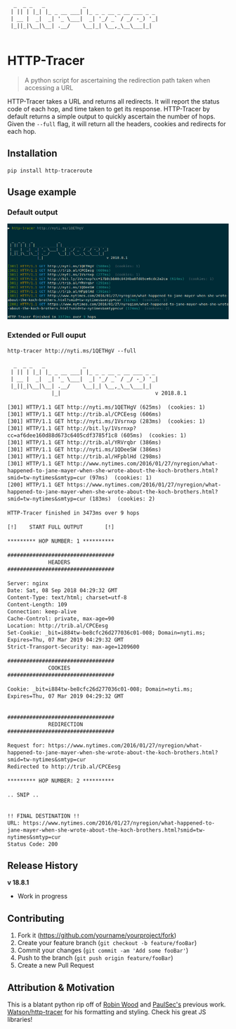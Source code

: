 ```
  _  _ _   _            _                       
 | || | |_| |_ _ __ ___| |_ _ _ __ _ __ ___ _ _ 
 | __ |  _|  _| '_ \___|  _| '_/ _` / _/ -_) '_|
 |_||_|\__|\__| .__/    \__|_| \__,_\__\___|_|  
 
```
# HTTP-Tracer
> A python script for ascertaining the redirection path taken when accessing a URL

HTTP-Tracer takes a URL and returns all redirects.
It will report the status code of each hop, and time taken to get its response. HTTP-Tracer
by default returns a simple output to quickly ascertain the number of hops. Given the `--full`
flag, it will return all the headers, cookies and redirects for each hop. 


## Installation

```shell
pip install http-traceroute
```

## Usage example

### Default output

![](/Examples/http-tracer-default.png?raw=True "http-tracer default output")

### Extended or Full ouput
```shell
http-tracer http://nyti.ms/1QETHgV --full 

  _  _ _   _            _                       
 | || | |_| |_ _ __ ___| |_ _ _ __ _ __ ___ _ _ 
 | __ |  _|  _| '_ \___|  _| '_/ _` / _/ -_) '_|
 |_||_|\__|\__| .__/    \__|_| \__,_\__\___|_|  
              |_|                              v 2018.8.1
    
[301] HTTP/1.1 GET http://nyti.ms/1QETHgV (625ms)  (cookies: 1)
[301] HTTP/1.1 GET http://trib.al/CPCEesg (606ms)  
[301] HTTP/1.1 GET http://nyti.ms/1Vsrnxp (283ms)  (cookies: 1)
[301] HTTP/1.1 GET http://bit.ly/1Vsrnxp?cc=af6dee160d88d673c6405cdf3785f1c8 (605ms)  (cookies: 1)
[301] HTTP/1.1 GET http://trib.al/YRVrqbr (386ms)  
[301] HTTP/1.1 GET http://nyti.ms/1QDeeSW (386ms)  
[301] HTTP/1.1 GET http://trib.al/HFpblHd (298ms)  
[301] HTTP/1.1 GET http://www.nytimes.com/2016/01/27/nyregion/what-happened-to-jane-mayer-when-she-wrote-about-the-koch-brothers.html?smid=tw-nytimes&smtyp=cur (97ms)  (cookies: 1)
[200] HTTP/1.1 GET https://www.nytimes.com/2016/01/27/nyregion/what-happened-to-jane-mayer-when-she-wrote-about-the-koch-brothers.html?smid=tw-nytimes&smtyp=cur (183ms)  (cookies: 2)

HTTP-Tracer finished in 3473ms over 9 hops

[!]    START FULL OUTPUT       [!]

********* HOP NUMBER: 1 **********

##################################
             HEADERS              
##################################

Server: nginx
Date: Sat, 08 Sep 2018 04:29:32 GMT
Content-Type: text/html; charset=utf-8
Content-Length: 109
Connection: keep-alive
Cache-Control: private, max-age=90
Location: http://trib.al/CPCEesg
Set-Cookie: _bit=i884tw-be8cfc26d277036c01-008; Domain=nyti.ms; Expires=Thu, 07 Mar 2019 04:29:32 GMT
Strict-Transport-Security: max-age=1209600

##################################
             COOKIES              
##################################

Cookie: _bit=i884tw-be8cfc26d277036c01-008; Domain=nyti.ms; Expires=Thu, 07 Mar 2019 04:29:32 GMT


##################################
             REDIRECTION              
##################################

Request for: https://www.nytimes.com/2016/01/27/nyregion/what-happened-to-jane-mayer-when-she-wrote-about-the-koch-brothers.html?smid=tw-nytimes&smtyp=cur
Redirected to http://trib.al/CPCEesg

********* HOP NUMBER: 2 **********

.. SNIP ..


!! FINAL DESTINATION !!
URL: https://www.nytimes.com/2016/01/27/nyregion/what-happened-to-jane-mayer-when-she-wrote-about-the-koch-brothers.html?smid=tw-nytimes&smtyp=cur
Status Code: 200

```

## Release History

**v 18.8.1**

- Work in progress

## Contributing

1. Fork it (<https://github.com/yourname/yourproject/fork>)
2. Create your feature branch (`git checkout -b feature/fooBar`)
3. Commit your changes (`git commit -am 'Add some fooBar'`)
4. Push to the branch (`git push origin feature/fooBar`)
5. Create a new Pull Request

## Attribution & Motivation

This is a blatant python rip off of [Robin Wood](https://twitter.com/digininja) and [PaulSec's](https://github.com/PaulSec/HTTP-traceroute) previous work. 
[Watson/http-tracer](https://github.com/watson/http-traceroute) for his formatting and styling. Check his great JS libraries!
